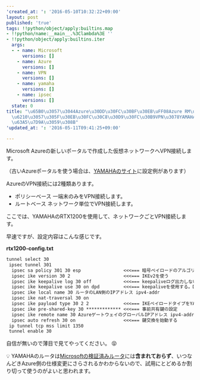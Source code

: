 ```yaml
---
'created_at: ': '2016-05-10T10:32:22+09:00'
layout: post
published: 'true'
tags: !!python/object/apply:builtins.map
- !!python/name:__main__.%3Clambda%3E ''
- !!python/object/apply:builtins.iter
  args:
  - - name: Microsoft
      versions: []
    - name: Azure
      versions: []
    - name: VPN
      versions: []
    - name: yamaha
      versions: []
    - name: ipsec
      versions: []
  state: 0
title: "\u65B0\u3057\u3044Azure\u30DD\u30FC\u30BF\u30EB\uFF08Azure RM\uFF09\u3067\u4F5C\
  \u6210\u3057\u305F\u30EB\u30FC\u30C8\u30D9\u30FC\u30B9VPN\u3078YAMAHA RTX1200\u3067\
  \u63A5\u7D9A\u3059\u308B"
'updated_at: ': '2016-05-11T09:41:25+09:00'

---
```

Microsoft Azureの新しいポータルで作成した仮想ネットワークへVPN接続します。  
  
（古いAzureポータルを使う場合は、[YAMAHAのサイト](http://jp.yamaha.com/products/network/solution/dns_cloud/microsoft_azure/)に設定例があります）  
  
AzureのVPN接続には2種類あります。  
  
- ポリシーベース 一端末のみをVPN接続します。  
- ルートベース ネットワーク単位でVPN接続します。  
  
ここでは、YAMAHAのRTX1200を使用して、ネットワークごとVPN接続します。  
  
  
早速ですが、設定内容はこんな感じです。  
  
**rtx1200-config.txt**  
```text:rtx1200-config.txt
tunnel select 30
 ipsec tunnel 301
  ipsec sa policy 301 30 esp                <<<=== 暗号ペイロードのアルゴリズムをaes-cbc(初期値)にする
  ipsec ike version 30 2                    <<<=== IKEv2を使う
  ipsec ike keepalive log 30 off            <<<=== keepaliveログ出力しない
  ipsec ike keepalive use 30 on dpd         <<<=== keepaliveを使用する。DPD RFC3706方式
  ipsec ike local name 30 ルータのLAN側のIPアドレス ipv4-addr
  ipsec ike nat-traversal 30 on
  ipsec ike payload type 30 2 2             <<<=== IKEペイロードタイプをYAMAHA互換ではなく他の実装に合わせる
  ipsec ike pre-shared-key 30 ************* <<<=== 事前共有鍵の設定
  ipsec ike remote name 30 AzureゲートウェイのグローバルIPアドレス ipv4-addr
  ipsec auto refresh 30 on                  <<<=== 鍵交換を始動する
 ip tunnel tcp mss limit 1350
 tunnel enable 30
```  
  
自信が無いので薄目で見てやってください。 :stuck_out_tongue_closed_eyes:   
  
:bulb: YAMAHAのルータは[Microsoftの検証済みルータ](https://azure.microsoft.com/en-us/documentation/articles/vpn-gateway-about-vpn-devices/)には**含まれておらず**、いつなんどきAzure側の仕様変更にさらされるかわからないので、試用にとどめるか割り切って使うのがよいと思われます。  
